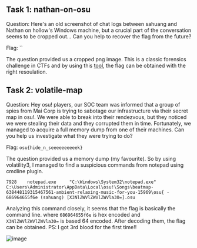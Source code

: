 ## Task 1: nathan-on-osu
Question: Here's an old screenshot of chat logs between sahuang and Nathan on hollow's Windows machine, but a crucial part of the conversation seems to be cropped out... Can you help to recover the flag from the future?

Flag: ``

The question provided us a cropped png image. This is a classic forensics challenge in CTFs and by using this [tool](https://acropalypse.app/), the flag can be obtained with the right resoulation.

## Task 2: volatile-map
Question: Hey osu! players, our SOC team was informed that a group of spies from Mai Corp is trying to sabotage our infrastructure via their secret map in osu!.
We were able to break into their rendezvous, but they noticed we were stealing their data and they corrupted them in time. Fortunately, we managed to acquire a full memory dump from one of their machines.
Can you help us investigate what they were trying to do?

Flag: `osu{hide_n_seeeeeeeeeek}`

The question provided us a memory dump (my favourite). So by using volatility3, I managed to find a suspicious commands from notepad using cmdline plugin.

```
7928    notepad.exe     "C:\Windows\System32\notepad.exe" C:\Users\Administrator\AppData\Local\osu!\Songs\beatmap-638448119315467561-ambient-relaxing-music-for-you-15969\osu{ - 686964655f6e (sahuang) [X3NlZWVlZWVlZWVla30=].osu
```

Analyzing this command closely, it seems that the flag is basically the command line. where `686964655f6e` is hex encoded and `X3NlZWVlZWVlZWVla30=` is based 64 encoded. After decoding them, the flag can be obtained. PS: I got 3rd blood for the first time!!

![image](https://github.com/warlocksmurf/onlinectf-writeups/assets/121353711/00059c0b-c825-45bd-945a-3352bf4cd343)
